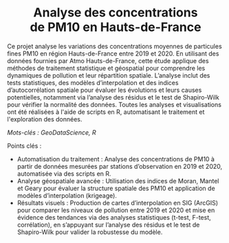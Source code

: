 <h1 align="center">Analyse des concentrations <br> de PM10 en Hauts-de-France</h1>

Ce projet analyse les variations des concentrations moyennes de particules fines PM10 en région Hauts-de-France entre 2019 et 2020. En utilisant des données fournies par Atmo Hauts-de-France, cette étude applique des méthodes de traitement statistique et géospatial pour comprendre les dynamiques de pollution et leur répartition spatiale. L’analyse inclut des tests statistiques, des modèles d’interpolation et des indices d’autocorrélation spatiale pour évaluer les évolutions et leurs causes potentielles, notamment via l’analyse des résidus et le test de Shapiro-Wilk pour vérifier la normalité des données. Toutes les analyses et visualisations ont été réalisées à l'aide de scripts en R, automatisant le traitement et l'exploration des données.

*Mots-clés : GeoDataScience, R*

Points clés : 
- Automatisation du traitement : Analyse des concentrations de PM10 à partir de données mesurées par stations d’observation en 2019 et 2020, automatisée via des scripts en R.
- Analyse géospatiale avancée : Utilisation des indices de Moran, Mantel et Geary pour évaluer la structure spatiale des PM10 et application de modèles d’interpolation (krigeage).
- Résultats visuels : Production de cartes d’interpolation en SIG (ArcGIS) pour comparer les niveaux de pollution entre 2019 et 2020 et mise en évidence des tendances via des analyses statistiques (t-test, F-test, corrélation), en s’appuyant sur l’analyse des résidus et le test de Shapiro-Wilk pour valider la robustesse du modèle.


